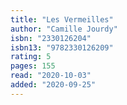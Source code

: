 ```yaml
---
title: "Les Vermeilles"
author: "Camille Jourdy"
isbn: "2330126204"
isbn13: "9782330126209"
rating: 5
pages: 155
read: "2020-10-03"
added: "2020-09-25"
---
```


